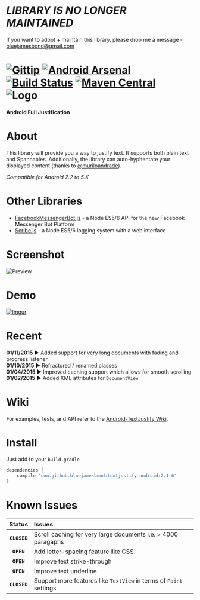 # *LIBRARY IS NO LONGER MAINTAINED*
If you want to adopt + maintain this library, please drop me a message - bluejamesbond@gmail.com

[![Gittip](http://img.shields.io/gittip/bluejamesbond.svg)](https://gratipay.com/bluejamesbond/) [![Android Arsenal](https://img.shields.io/badge/Android%20Arsenal-TextJustify--Android-brightgreen.svg?style=flat)](https://android-arsenal.com/details/1/1318) [![Build Status](https://travis-ci.org/bluejamesbond/TextJustify-Android.svg?branch=master)](https://travis-ci.org/bluejamesbond/TextJustify-Android) [![Maven Central](https://maven-badges.herokuapp.com/maven-central/com.github.bluejamesbond/textjustify-android/badge.svg?style=flat)](https://maven-badges.herokuapp.com/maven-central/com.github.bluejamesbond/textjustify-android)  
![Logo](https://raw.githubusercontent.com/bluejamesbond/TextJustify-Android/master/misc/logo.png?)
=======

**Android Full Justification** 

# About
This library will provide you a way to justify text. It supports both plain text and Spannables. Additionally, the library can auto-hyphentate your displayed content (thanks to [@muriloandrade](https://github.com/muriloandrade)).

*Compatible for Android 2.2 to 5.X*

# Other Libraries
- [FacebookMessengerBot.js](https://github.com/bluejamesbond/FacebookMessengerBot.js) - a Node ES5/6 API for the new Facebook Messenger Bot Platform
- [Scribe.js](https://github.com/bluejamesbond/Scribe.js) - a Node ES5/6 logging system with a web interface
 
# Screenshot
![Preview](http://i.imgur.com/k6bAWd0.jpg)

# Demo
[![Imgur](http://i.imgur.com/hSGF1fV.png)](https://play.google.com/store/apps/details?id=com.bluejamesbond.text.sample)

# Recent
**01/11/2015** ► Added support for very long documents with fading and progress listener  
**01/10/2015** ► Refractored / renamed classes  
**01/04/2015** ► Improved caching support which allows for smooth scrolling  
**01/02/2015** ► Added XML attributes for `DocumentView`

# Wiki
For examples, tests, and API refer to the [Android-TextJustify Wiki](https://github.com/bluejamesbond/TextJustify-Android/wiki/1-%C2%B7-Home).

# Install
Just add to your `build.gradle`
```gradle
dependencies {
    compile 'com.github.bluejamesbond:textjustify-android:2.1.6'
}
```

# Known Issues
| Status| Issues    |
| :------------:    |:---------------|
|  **`CLOSED`**     | Scroll caching for very large documents i.e. > 4000 paragaphs |
|  **`OPEN`**       | Add letter-spacing feature like CSS |
|  **`OPEN`**       | Improve text strike-through |
|  **`OPEN`**       | Improve text underline  |
|  **`CLOSED`**     | Support more features like `TextView` in terms of `Paint` settings  |
